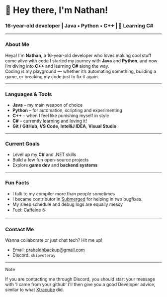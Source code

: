 # 👋 Hey there, I'm Nathan!

### 16-year-old developer | Java • Python • C++ | 🌱 Learning C#

---

### About Me
Heya! I'm **Nathan**, a 16-year-old developer who loves making cool stuff come alive with code 
I started my journey with **Java** and **Python**, and now I’m diving into **C++** and learning **C#** along the way.  
Coding is my playground — whether it’s automating something, building a game, or breaking my code just to fix it again.

---

### Languages & Tools
- **Java** – my main weapon of choice  
- **Python** – for automation, scripting and experimenting
- **C++** – when I feel like punishing myself in style  
- **C#** – currently learning and loving it!  
- **Git / GitHub**, **VS Code**, **IntelliJ IDEA**, **Visual Studio**

---

### Current Goals
- Level up my **C#** and .NET skills  
- Build a few fun open-source projects  
- Explore **game dev** and **backend systems**

---

### Fun Facts
- I talk to my compiler more than people sometimes
- I became contributor in [Submerged](https://github.com/SubmergedAmongUs/Submerged) for helping in two bugfixes.
- My sleep schedule and debug logs are equally messy  
- Fuel: Caffeine ☕

---

### Contact Me
Wanna collaborate or just chat tech? Hit me up!
- Email: prahaldhbackup@gmail.com
- Discord: `skipvoteray`

---

> [!NOTE]
> If you are contacting me through Discord, you should start your message with 'I came from your github'
> I'll then give you a good Developer advice, similar to what [Xtracube](https://github.com/XtraCube) did.
